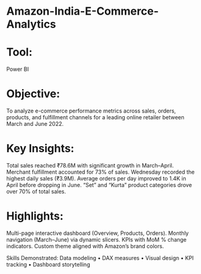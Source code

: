 # Amazon-India-E-Commerce-Analytics
# Tool: 
Power BI




# Objective:
To analyze e-commerce performance metrics across sales, orders, products, and fulfillment channels for a leading online retailer between March and June 2022.




# Key Insights:

Total sales reached ₹78.6M with significant growth in March–April.
Merchant fulfillment accounted for 73% of sales.
Wednesday recorded the highest daily sales (₹3.9M).
Average orders per day improved to 1.4K in April before dropping in June.
“Set” and “Kurta” product categories drove over 70% of total sales.



# Highlights:

Multi-page interactive dashboard (Overview, Products, Orders).
Monthly navigation (March–June) via dynamic slicers.
KPIs with MoM % change indicators.
Custom theme aligned with Amazon’s brand colors.



Skills Demonstrated:
Data modeling • DAX measures • Visual design • KPI tracking • Dashboard storytelling

